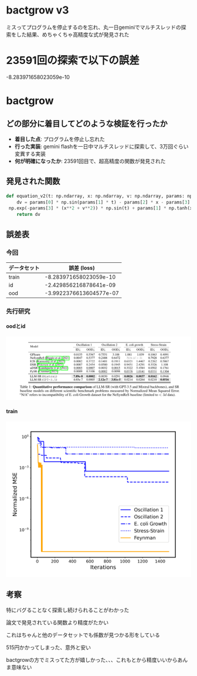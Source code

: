 # bactgrow v3

ミスってプログラムを停止するのを忘れ、丸一日geminiでマルチスレッドの探索をした結果、めちゃくちゃ高精度な式が発見された

# 23591回の探索で以下の誤差
-8.283971658023059e-10

# bactgrow

## どの部分に着目してどのような検証を行ったか

* **着目した点**: プログラムを停止し忘れた
* **行った実装**: gemini flashを一日中マルチスレッドに探索して、3万回ぐらい変異する実装
* **何が明確になったか**: 23591回目で、超高精度の関数が発見された

## 発見された関数
```python
def equation_v2(t: np.ndarray, x: np.ndarray, v: np.ndarray, params: np.ndarray) -> np.ndarray:
    dv = params[0] * np.sin(params[1] * t) - params[2] * x - params[3] * v + params[4] * x**2 - params[5] * v**3 + params[6] * np.cos(params[7] * t) * v - params[8] * x * v + params[9] *
 np.exp(-params[3] * (x**2 + v**2)) * np.sin(t) + params[1] * np.tanh(x) # Included tanh(x)
    return dv
```

## 誤差表

### 今回
| データセット | 誤差 (loss)            |
|--------------|------------------------|
| train        | -8.283971658023059e-10  |
| id           | -2.429856216878641e-09  |
| ood          | -3.9922376613604577e-07 |

### 先行研究
#### oodとid
![alt text](oodとidの誤差表.png)
#### train
![alt text](探索中の誤差の遷移.png)

## 考察
特にバグることなく探索し続けられることがわかった

論文で発見されている関数より精度がたかい

これはちゃんと他のデータセットでも係数が見つかる形をしている

515円かかってしまった、意外と安い

bactgrowの方でミスってた方が嬉しかった、、、これもとから精度いいからあんま意味ない
